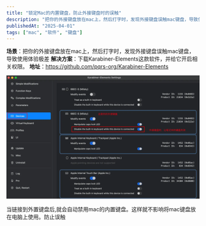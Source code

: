 ```yaml
---
title: "锁定Mac的内置键盘，防止外接键盘时的误触"
description: "把你的外接键盘放在mac上，然后打字时，发现外接键盘误触mac键盘，导致使用体验极差"
publishedAt: "2025-04-01"
tags: ["mac", "软件", "键盘"]
---
```


**场景**：把你的外接键盘放在mac上，然后打字时，发现外接键盘误触mac键盘，导致使用体验极差
**解决方案**：下载Karabiner-Elements这款软件，并给它开启相关权限。
**地址**：https://github.com/pqrs-org/Karabiner-Elements

![](https://raw.githubusercontent.com/macong0420/Image/main/20250401142707448.png)

当链接到外置键盘后,就会自动禁用mac的内置键盘。这样就不影响将mac键盘放在电脑上使用。防止误触
